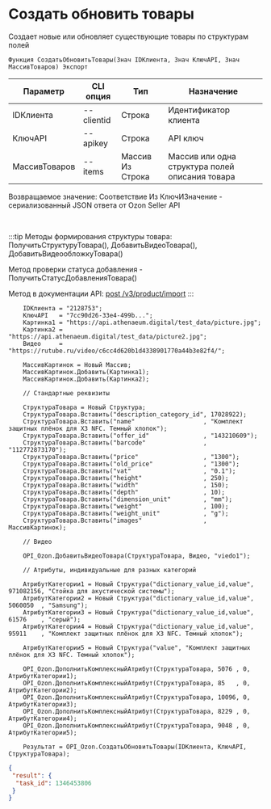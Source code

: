 ﻿---
sidebar_position: 6
---

# Создать обновить товары
 Создает новые или обновляет существующие товары по структурам полей



`Функция СоздатьОбновитьТовары(Знач IDКлиента, Знач КлючAPI, Знач МассивТоваров) Экспорт`

  | Параметр | CLI опция | Тип | Назначение |
  |-|-|-|-|
  | IDКлиента | --clientid | Строка | Идентификатор клиента |
  | КлючAPI | --apikey | Строка | API ключ |
  | МассивТоваров | --items | Массив Из Строка | Массив или одна структура полей описания товара |

  
  Возвращаемое значение:   Соответствие Из КлючИЗначение - сериализованный JSON ответа от Ozon Seller API

<br/>

:::tip
Методы формирования структуры товара: ПолучитьСтруктуруТовара(), ДобавитьВидеоТовара(), ДобавитьВидеообложкуТовара()

 Метод проверки статуса добавления - ПолучитьСтатусДобавленияТовара()

 Метод в документации API: [post /v3/product/import](https://docs.ozon.ru/api/seller/#operation/ProductAPI_ImportProductsV3)
:::
<br/>


```bsl title="Пример кода"
    IDКлиента = "2128753";
    КлючAPI   = "7cc90d26-33e4-499b...";
    Картинка1 = "https://api.athenaeum.digital/test_data/picture.jpg";
    Картинка2 = "https://api.athenaeum.digital/test_data/picture2.jpg";
    Видео     = "https://rutube.ru/video/c6cc4d620b1d4338901770a44b3e82f4/";

    МассивКартинок = Новый Массив;
    МассивКартинок.Добавить(Картинка1);
    МассивКартинок.Добавить(Картинка2);

    // Стандартные реквизиты

    СтруктураТовара = Новый Структура;
    СтруктураТовара.Вставить("description_category_id", 17028922);
    СтруктураТовара.Вставить("name"                   , "Комплект защитных плёнок для X3 NFC. Темный хлопок");
    СтруктураТовара.Вставить("offer_id"               , "143210609");
    СтруктураТовара.Вставить("barcode"                , "112772873170");
    СтруктураТовара.Вставить("price"                  , "1300");
    СтруктураТовара.Вставить("old_price"              , "1300");
    СтруктураТовара.Вставить("vat"                    , "0.1");
    СтруктураТовара.Вставить("height"                 , 250);
    СтруктураТовара.Вставить("width"                  , 150);
    СтруктураТовара.Вставить("depth"                  , 10);
    СтруктураТовара.Вставить("dimension_unit"         , "mm");
    СтруктураТовара.Вставить("weight"                 , 100);
    СтруктураТовара.Вставить("weight_unit"            , "g");
    СтруктураТовара.Вставить("images"                 , МассивКартинок);

    // Видео

    OPI_Ozon.ДобавитьВидеоТовара(СтруктураТовара, Видео, "viedo1");

    // Атрибуты, индивидуальные для разных категорий

    АтрибутКатегории1 = Новый Структура("dictionary_value_id,value", 971082156, "Стойка для акустической системы");
    АтрибутКатегории2 = Новый Структура("dictionary_value_id,value", 5060050  , "Samsung");
    АтрибутКатегории3 = Новый Структура("dictionary_value_id,value", 61576    , "серый");
    АтрибутКатегории4 = Новый Структура("dictionary_value_id,value", 95911    , "Комплект защитных плёнок для X3 NFC. Темный хлопок");

    АтрибутКатегории5 = Новый Структура("value", "Комплект защитных плёнок для X3 NFC. Темный хлопок");

    OPI_Ozon.ДополнитьКомплексныйАтрибут(СтруктураТовара, 5076 , 0, АтрибутКатегории1);
    OPI_Ozon.ДополнитьКомплексныйАтрибут(СтруктураТовара, 85   , 0, АтрибутКатегории2);
    OPI_Ozon.ДополнитьКомплексныйАтрибут(СтруктураТовара, 10096, 0, АтрибутКатегории3);
    OPI_Ozon.ДополнитьКомплексныйАтрибут(СтруктураТовара, 8229 , 0, АтрибутКатегории4);
    OPI_Ozon.ДополнитьКомплексныйАтрибут(СтруктураТовара, 9048 , 0, АтрибутКатегории5);

    Результат = OPI_Ozon.СоздатьОбновитьТовары(IDКлиента, КлючAPI, СтруктураТовара);
```
    



```json title="Результат"
{
 "result": {
  "task_id": 1346453806
 }
}
```
